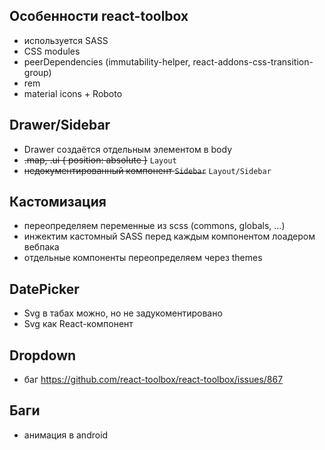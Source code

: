 ## Особенности react-toolbox

- используется SASS
- CSS modules
- peerDependencies (immutability-helper, react-addons-css-transition-group)
- rem
- material icons + Roboto

## Drawer/Sidebar

- Drawer создаётся отдельным элементом в body
- ~~.map, .ui { position: absolute }~~ `Layout`
- ~~недокументированный компонент `Sidebar`~~ `Layout/Sidebar`

## Кастомизация

- переопределяем переменные из scss (commons, globals, ...)
- инжектим кастомный SASS перед каждым компонентом лоадером вебпака
- отдельные компоненты переопределяем через themes

## DatePicker

- Svg в табах можно, но не задукоментировано
- Svg как React-компонент

## Dropdown

- баг https://github.com/react-toolbox/react-toolbox/issues/867

## Баги

- анимация в android
